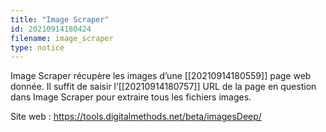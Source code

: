 ```yaml
---
title: "Image Scraper"
id: 20210914180424
filename: image_scraper
type: notice
---
```


Image Scraper récupère les images d’une [[20210914180559]] page web donnée. Il suffit de saisir l’[[20210914180757]] URL de la page en question dans Image Scraper pour extraire tous les fichiers images.

Site web : <https://tools.digitalmethods.net/beta/imagesDeep/>

